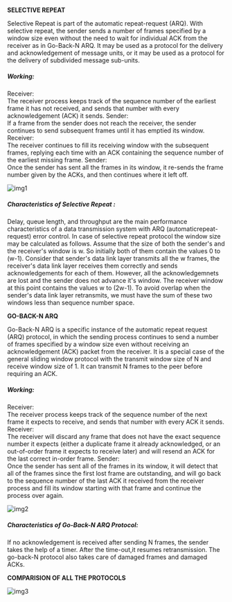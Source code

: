 **SELECTIVE REPEAT**

Selective Repeat is part of the automatic repeat-request (ARQ).
With selective repeat, the sender sends a number of frames specified by a window size even without the need to wait for individual ACK from the receiver as in Go-Back-N ARQ.
It may be used as a protocol for the delivery and acknowledgement of message units, or it may be used as a protocol for the delivery of subdivided message sub-units.

##### Working:

Receiver: <br>
The receiver process keeps track of the sequence number of the earliest frame it has not received, and sends that number with every acknowledgement (ACK) it sends.
Sender: <br>
If a frame from the sender does not reach the receiver, the sender continues to send subsequent frames until it has emptied its window.
Receiver:<br>
The receiver continues to fill its receiving window with the subsequent frames, replying each time with an ACK containing the sequence number of the earliest missing frame.
Sender:<br>
Once the sender has sent all the frames in its window, it re-sends the frame number given by the ACKs, and then continues where it left off.


![img1](https://10.100.13.215/16CO145/CO250-MP-131-145-207/blob/master/img1.png?raw=true)


##### Characteristics of Selective Repeat :<br>
Delay, queue length, and throughput are the main performance characteristics of a data transmission system with ARQ (automaticrepeat-request) error control.
In case of selective repeat protocol the window size may be calculated as follows.
Assume that the size of both the sender's and the receiver's window is w.
So initially both of them contain the values 0 to (w-1).
Consider that sender's data link layer transmits all the w frames, the receiver's data link layer receives them correctly and sends acknowledgements for each of them.
However, all the acknowledgemnets are lost and the sender does not advance it's window.
The receiver window at this point contains the values w to (2w-1).
To avoid overlap when the sender's data link layer retransmits, we must have the sum of these two windows less than sequence number space.



**GO-BACK-N ARQ**

Go-Back-N ARQ is a specific instance of the automatic repeat request (ARQ) protocol, in which the sending process continues to send a number of frames specified by a window size even without receiving an acknowledgement (ACK) packet from the receiver.
It is a special case of the general sliding window protocol with the transmit window size of N and receive window size of 1.
It can transmit N frames to the peer before requiring an ACK.

##### Working:

Receiver:<br>
The receiver process keeps track of the sequence number of the next frame it expects to receive, and sends that number with every ACK it sends.
Receiver:<br>
The receiver will discard any frame that does not have the exact sequence number it expects (either a duplicate frame it already acknowledged, or an out-of-order frame it expects to receive later) and will resend an ACK for the last correct in-order frame.
Sender:<br>
Once the sender has sent all of the frames in its window, it will detect that all of the frames since the first lost frame are outstanding, and will go back to the sequence number of the last ACK it received from the receiver process and fill its window starting with that frame and continue the process over again.


![img2](https://10.100.13.215/16CO145/CO250-MP-131-145-207/blob/master/img2.png "img2")


##### Characteristics of Go-Back-N ARQ Protocol:
If no acknowledgement is received after sending N frames, the sender takes the help of a timer. After the time-out,it resumes retransmission.
The go-back-N protocol also takes care of damaged frames and damaged ACKs.


**COMPARISION OF ALL THE PROTOCOLS**

![img3](https://10.100.13.215/16CO145/CO250-MP-131-145-207/blob/master/img3.png "img3")
